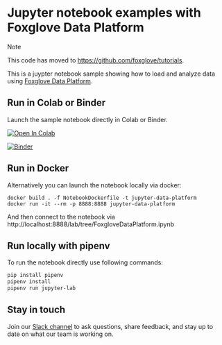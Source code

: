 # Jupyter notebook examples with Foxglove Data Platform

> [!NOTE]
> This code has moved to https://github.com/foxglove/tutorials.

This is a juypter notebook sample showing how to load and analyze data using [Foxglove Data Platform](https://foxglove.dev/data-platform).

## Run in Colab or Binder

Launch the sample notebook directly in Colab or Binder.

[![Open In Colab](https://colab.research.google.com/assets/colab-badge.svg)](https://colab.research.google.com/github/foxglove/jupyter-data-platform/blob/main/FoxgloveDataPlatform.ipynb)

[![Binder](https://mybinder.org/badge_logo.svg)](https://mybinder.org/v2/gh/foxglove/jupyter-data-platform/HEAD?labpath=FoxgloveDataPlatform.ipynb)

## Run in Docker

Alternatively you can launch the notebook locally via docker:

```
docker build . -f NotebookDockerfile -t jupyter-data-platform
docker run -it --rm -p 8888:8888 jupyter-data-platform
```

And then connect to the notebook via http://localhost:8888/lab/tree/FoxgloveDataPlatform.ipynb

## Run locally with pipenv

To run the notebook directly use following commands:

```bash
pip install pipenv
pipenv install
pipenv run jupyter-lab
```

## Stay in touch

Join our [Slack channel](https://foxglove.dev/slack) to ask questions, share feedback, and stay up to date on what our team is working on.
